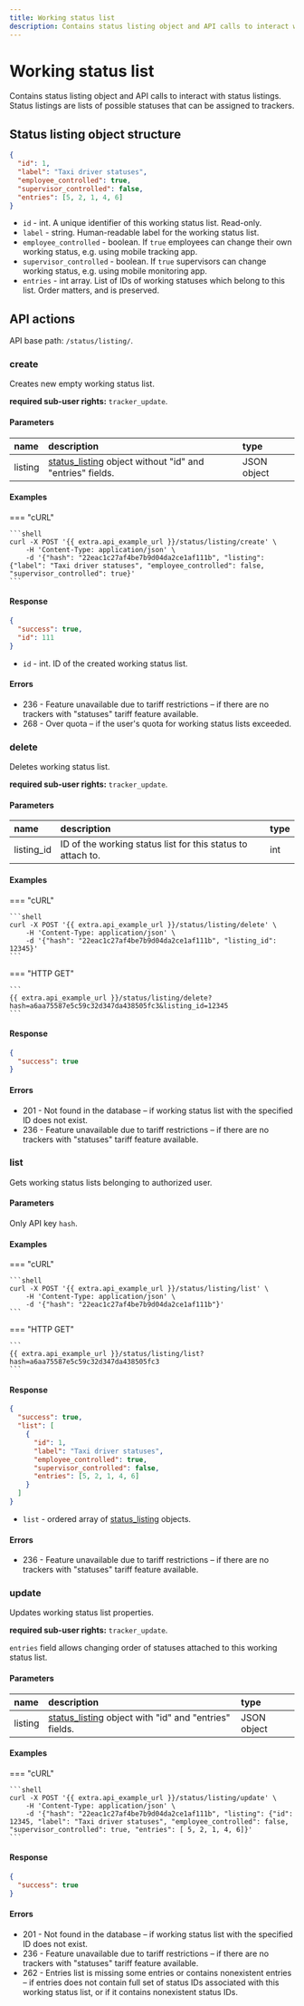 ```yaml
---
title: Working status list
description: Contains status listing object and API calls to interact with working status list.
---
```


# Working status list

Contains status listing object and API calls to interact with status listings. Status listings are lists of possible 
statuses that can be assigned to trackers.


## Status listing object structure

```json
{
  "id": 1,
  "label": "Taxi driver statuses",
  "employee_controlled": true,
  "supervisor_controlled": false,
  "entries": [5, 2, 1, 4, 6]
}
```

* `id` - int. A unique identifier of this working status list. Read-only.
* `label` - string. Human-readable label for the working status list.
* `employee_controlled` - boolean. If `true` employees can change their own working status, e.g. using mobile tracking app.
* `supervisor_controlled` - boolean. If `true` supervisors can change working status, e.g. using mobile monitoring app.
* `entries` - int array. List of IDs of working statuses which belong to this list. Order matters, and is preserved.


## API actions

API base path: `/status/listing/`.

### create

Creates new empty working status list.

**required sub-user rights:** `tracker_update`.

#### Parameters

| name    | description                                                                                                               | type        |
|:--------|:--------------------------------------------------------------------------------------------------------------------------|:------------|
| listing | [status_listing](index.md#status-listing-object-structure) object without "id" and "entries" fields. | JSON object |

#### Examples

=== "cURL"

    ```shell
    curl -X POST '{{ extra.api_example_url }}/status/listing/create' \
        -H 'Content-Type: application/json' \
        -d '{"hash": "22eac1c27af4be7b9d04da2ce1af111b", "listing": {"label": "Taxi driver statuses", "employee_controlled": false, "supervisor_controlled": true}'
    ```

#### Response

```json
{
  "success": true,
  "id": 111
}
```

* `id` - int. ID of the created working status list.

#### Errors

* 236 - Feature unavailable due to tariff restrictions – if there are no trackers with "statuses" tariff feature 
available.
* 268 - Over quota – if the user's quota for working status lists exceeded.


### delete

Deletes working status list.

**required sub-user rights:** `tracker_update`.

#### Parameters

| name       | description                                                 | type |
|:-----------|:------------------------------------------------------------|:-----|
| listing_id | ID of the working status list for this status to attach to. | int  |

#### Examples

=== "cURL"

    ```shell
    curl -X POST '{{ extra.api_example_url }}/status/listing/delete' \
        -H 'Content-Type: application/json' \
        -d '{"hash": "22eac1c27af4be7b9d04da2ce1af111b", "listing_id": 12345}'
    ```

=== "HTTP GET"

    ```
    {{ extra.api_example_url }}/status/listing/delete?hash=a6aa75587e5c59c32d347da438505fc3&listing_id=12345
    ```

#### Response

```json
{
  "success": true
}
```

#### Errors

* 201 - Not found in the database – if working status list with the specified ID does not exist.
* 236 - Feature unavailable due to tariff restrictions – if there are no trackers with "statuses" tariff feature 
available.


### list

Gets working status lists belonging to authorized user.

#### Parameters

Only API key `hash`.

#### Examples

=== "cURL"

    ```shell
    curl -X POST '{{ extra.api_example_url }}/status/listing/list' \
        -H 'Content-Type: application/json' \
        -d '{"hash": "22eac1c27af4be7b9d04da2ce1af111b"}'
    ```

=== "HTTP GET"

    ```
    {{ extra.api_example_url }}/status/listing/list?hash=a6aa75587e5c59c32d347da438505fc3
    ```

#### Response

```json
{
  "success": true,
  "list": [
    {
      "id": 1,
      "label": "Taxi driver statuses",
      "employee_controlled": true,
      "supervisor_controlled": false,
      "entries": [5, 2, 1, 4, 6]
    }
  ]
}
```

* `list` - ordered array of [status_listing](index.md#status-listing-object-structure) objects.

#### Errors

* 236 - Feature unavailable due to tariff restrictions – if there are no trackers with "statuses" tariff feature 
available.


### update

Updates working status list properties.

**required sub-user rights:** `tracker_update`.

`entries` field allows changing order of statuses attached to this working status list.

#### Parameters

| name    | description                                                                                                            | type        |
|:--------|:-----------------------------------------------------------------------------------------------------------------------|:------------|
| listing | [status_listing](index.md#status-listing-object-structure) object with "id" and "entries" fields. | JSON object |

#### Examples

=== "cURL"

    ```shell
    curl -X POST '{{ extra.api_example_url }}/status/listing/update' \
        -H 'Content-Type: application/json' \
        -d '{"hash": "22eac1c27af4be7b9d04da2ce1af111b", "listing": {"id": 12345, "label": "Taxi driver statuses", "employee_controlled": false, "supervisor_controlled": true, "entries": [ 5, 2, 1, 4, 6]}'
    ```

#### Response

```json
{
  "success": true
}
```

#### Errors

* 201 - Not found in the database – if working status list with the specified ID does not exist.
* 236 - Feature unavailable due to tariff restrictions – if there are no trackers with "statuses" tariff feature
 available.
* 262 - Entries list is missing some entries or contains nonexistent entries – if entries does not contain full set of
 status IDs associated with this working status list, or if it contains nonexistent status IDs.

